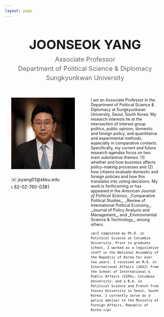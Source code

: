 ```yaml
---
layout: page
---
```


<div style="text-align: center; margin-bottom: 50px;">
<h1 style="font-size: 40px; margin-bottom: 10px;">JOONSEOK YANG</h1>
<div style="font-size: 20px; color: #666;">
<p style="margin: 5px 0;">Associate Professor</p>
<p style="margin: 5px 0;">Department of Political Science & Diplomacy</p>
<p style="margin: 5px 0;">Sungkyunkwan University</p>
</div>
</div>

<div style="display: flex; gap: 50px; max-width: 1500px; margin: 0 auto; padding: 0 20px;">
  <div style="flex: 0 0 200px;">
    <img src="assets/img/profile.jpg" alt="Joonseok Yang" style="width: 100%; margin-bottom: 20px;">
    <p style="margin: 0;">✉️ jsyang01@skku.edu</p>
    <p style="margin: 0;">📞 82-02-760-0381</p>
  </div>
  
  <div style="flex: 1; font-size: 0.9em; margin: 0; padding: 0;">
    <p style="margin-top: 0;">I am an Associate Professor in the Department of Political Science & Diplomacy at Sungkyunkwan University, Seoul, South Korea. My research interests lie at the intersection of interest group politics, public opinion, domestic and foreign policy, and quantitative and experimental methods, especially in comparative contexts. Specifically, my current and future research agendas focus on two main substantive themes: (1) whether and how business affects policy-making processes and (2) how citizens evaluate domestic and foreign policies and how this translates into voting decisions. My work is forthcoming or has appeared in the <em>American Journal of Political Science</em>, _Comparative Political Studies_, _Review of International Political Economy_, _Journal of Policy Analysis and Management_, and _Environmental Science & Technology_, among others.</p>

    <p>I completed my Ph.D. in Political Science at Columbia University. Prior to graduate school, I worked as a legislative staff in the National Assembly of the Republic of Korea for over two years. I received an M.A. in International Affairs (2012) from the School of International & Public Affairs (SIPA), Columbia University, and a B.A. in Political Science and French from Yonsei University in Seoul, South Korea. I currently serve as a policy advisor to the Ministry of Foreign Affairs, Republic of Korea.</p>
  </div>
</div>
